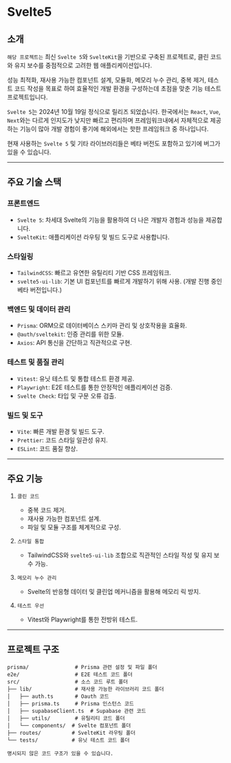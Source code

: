 # Svelte5

## 소개

`해당 프로젝트는` 최신 `Svelte 5`와 `SvelteKit`을 기반으로 구축된 프로젝트로, 클린 코드와 유지 보수를 중점적으로 고려한 웹 애플리케이션입니다.

성능 최적화, 재사용 가능한 컴포넌트 설계, 모듈화, 메모리 누수 관리, 중복 제거, 테스트 코드 작성을 목표로 하여 효율적인 개발 환경을 구성하는데 초점을 맞춘 기능 테스트 프로젝트입니다.

`Svelte 5`는 2024년 10월 19일 정식으로 릴리즈 되었습니다.
한국에서는 `React`, `Vue`, `Next`와는 다르게 인지도가 낮지만 빠르고 편리하며 프레임워크내에서 자체적으로 제공하는 기능이 많아 개발 경험이 좋기에 해외에서는 핫한 프레임워크 중 하나입니다.

현재 사용하는 `Svelte 5` 및 기타 라이브러리들은 베타 버전도 포함하고 있기에 버그가 있을 수 있습니다.

---

## 주요 기술 스택

### **프론트엔드**

- `Svelte 5`: 차세대 Svelte의 기능을 활용하여 더 나은 개발자 경험과 성능을 제공합니다.
- `SvelteKit`: 애플리케이션 라우팅 및 빌드 도구로 사용합니다.

### **스타일링**

- `TailwindCSS`: 빠르고 유연한 유틸리티 기반 CSS 프레임워크.
- `svelte5-ui-lib`: 기본 UI 컴포넌트를 빠르게 개발하기 위해 사용. (개발 진행 중인 베타 버전입니다.)

### **백엔드 및 데이터 관리**

- `Prisma`: ORM으로 데이터베이스 스키마 관리 및 상호작용을 효율화.
- `@auth/sveltekit`: 인증 관리를 위한 모듈.
- `Axios`: API 통신을 간단하고 직관적으로 구현.

### **테스트 및 품질 관리**

- `Vitest`: 유닛 테스트 및 통합 테스트 환경 제공.
- `Playwright`: E2E 테스트를 통한 안정적인 애플리케이션 검증.
- `Svelte Check`: 타입 및 구문 오류 검출.

### **빌드 및 도구**

- `Vite`: 빠른 개발 환경 및 빌드 도구.
- `Prettier`: 코드 스타일 일관성 유지.
- `ESLint`: 코드 품질 향상.

---

## 주요 기능

1. `클린 코드`

   - 중복 코드 제거.
   - 재사용 가능한 컴포넌트 설계.
   - 파일 및 모듈 구조를 체계적으로 구성.

2. `스타일 통합`

   - TailwindCSS와 `svelte5-ui-lib` 조합으로 직관적인 스타일 작성 및 유지 보수 가능.

3. `메모리 누수 관리`

   - Svelte의 반응형 데이터 및 클린업 메커니즘을 활용해 메모리 릭 방지.

4. `테스트 우선`
   - Vitest와 Playwright를 통한 전방위 테스트.

---

## 프로젝트 구조

```plaintext
prisma/               # Prisma 관련 설정 및 파일 폴더
e2e/                  # E2E 테스트 코드 폴더
src/                  # 소스 코드 루트 폴더
├── lib/              # 재사용 가능한 라이브러리 코드 폴더
│   ├── auth.ts       # Oauth 코드
│   ├── prisma.ts     # Prisma 인스턴스 코드
│   ├── supabaseClient.ts  # Supabase 관련 코드
│   ├── utils/        # 유틸리티 코드 폴더
│   └── components/  # Svelte 컴포넌트 폴더
├── routes/          # SvelteKit 라우팅 폴더
└── tests/           # 유닛 테스트 코드 폴더

명시되지 않은 코드 구조가 있을 수 있습니다.
```
